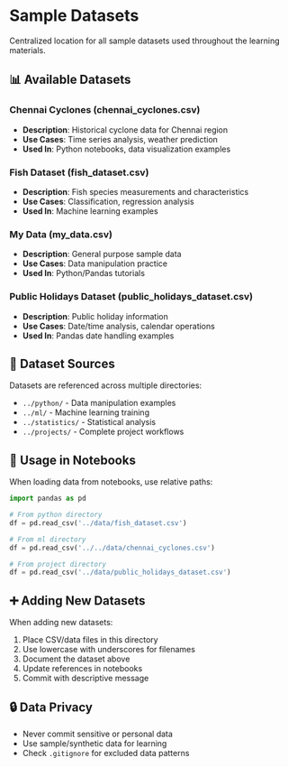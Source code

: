# Sample Datasets

Centralized location for all sample datasets used throughout the learning materials.

## 📊 Available Datasets

### Chennai Cyclones (chennai_cyclones.csv)
- **Description**: Historical cyclone data for Chennai region
- **Use Cases**: Time series analysis, weather prediction
- **Used In**: Python notebooks, data visualization examples

### Fish Dataset (fish_dataset.csv)
- **Description**: Fish species measurements and characteristics
- **Use Cases**: Classification, regression analysis
- **Used In**: Machine learning examples

### My Data (my_data.csv)
- **Description**: General purpose sample data
- **Use Cases**: Data manipulation practice
- **Used In**: Python/Pandas tutorials

### Public Holidays Dataset (public_holidays_dataset.csv)
- **Description**: Public holiday information
- **Use Cases**: Date/time analysis, calendar operations
- **Used In**: Pandas date handling examples

## 🔗 Dataset Sources

Datasets are referenced across multiple directories:
- `../python/` - Data manipulation examples
- `../ml/` - Machine learning training
- `../statistics/` - Statistical analysis
- `../projects/` - Complete project workflows

## 📝 Usage in Notebooks

When loading data from notebooks, use relative paths:

```python
import pandas as pd

# From python directory
df = pd.read_csv('../data/fish_dataset.csv')

# From ml directory
df = pd.read_csv('../../data/chennai_cyclones.csv')

# From project directory
df = pd.read_csv('../data/public_holidays_dataset.csv')
```

## ➕ Adding New Datasets

When adding new datasets:
1. Place CSV/data files in this directory
2. Use lowercase with underscores for filenames
3. Document the dataset above
4. Update references in notebooks
5. Commit with descriptive message

## 🔒 Data Privacy

- Never commit sensitive or personal data
- Use sample/synthetic data for learning
- Check `.gitignore` for excluded data patterns
